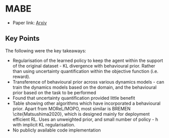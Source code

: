 # MABE

- Paper link: [Arxiv](https://arxiv.org/abs/2106.09119)

## Key Points

The following were the key takeaways:

-  Regularisation of the learned policy to keep the agent within the support of the original dataset - KL divergence with behavioural prior. Rather than using uncertainty quantification within the objective function (i.e. reward).
-  Transference of behavioural prior across various dynamics models - can train the dynamics models based on the domain, and the behavioural prior based on the task to be performed
-  Found that uncertainty quantification provided little benefit
-  Table showing other algorithms which have incorporated a behavioural prior. Apart from MOReL/MOPO, most similar is BREMEN \cite{Matsushima2020}, which is designed mainly for deployment efficient RL. Uses an unweighted prior, and small number of policy - h with implicit KL regularisation.
-  No publicly available code implementation
